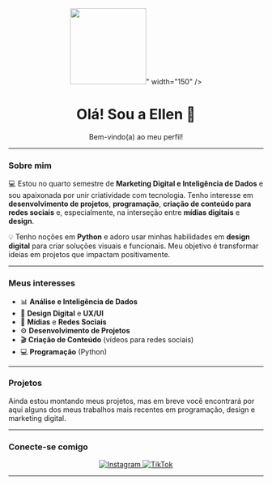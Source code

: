 <div align="center">
  <img src="<img src="http://googleusercontent.com/image_collection/image_retrieval/17329355305800381938_0" width="150" />" width="150" />
  <h1>Olá! Sou a Ellen 👋</h1>
  <p>Bem-vindo(a) ao meu perfil!</p>
</div>

---

### Sobre mim

💻 Estou no quarto semestre de **Marketing Digital e Inteligência de Dados** e sou apaixonada por unir criatividade com tecnologia. Tenho interesse em **desenvolvimento de projetos**, **programação**, **criação de conteúdo para redes sociais** e, especialmente, na interseção entre **mídias digitais** e **design**.

💡 Tenho noções em **Python** e adoro usar minhas habilidades em **design digital** para criar soluções visuais e funcionais. Meu objetivo é transformar ideias em projetos que impactam positivamente.

---

### Meus interesses

- 📊 **Análise e Inteligência de Dados**
- 🎨 **Design Digital** e **UX/UI**
- 📱 **Mídias** e **Redes Sociais**
- ⚙️ **Desenvolvimento de Projetos**
- 🎬 **Criação de Conteúdo** (vídeos para redes sociais)
- 💻 **Programação** (Python)

---

### Projetos

Ainda estou montando meus projetos, mas em breve você encontrará por aqui alguns dos meus trabalhos mais recentes em programação, design e marketing digital.

---

### Conecte-se comigo

<div align="center">
  <a href="https://www.instagram.com/ellen.xaavier?igsh=N3VwazFtcGdjODFm&utm_source=qr" target="_blank">
    <img src="https://img.shields.io/badge/Instagram-E4405F?style=for-the-badge&logo=instagram&logo-color=white" alt="Instagram"/>
  </a>
  <a href="https://www.tiktok.com/@ellen.xaavier?_t=ZM-8ydWNoKWndG&_r=1" target="_blank">
    <img src="https://img.shields.io/badge/TikTok-000000?style=for-the-badge&logo=tiktok&logo-color=white" alt="TikTok"/>
  </a>
</div>

---
